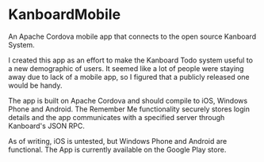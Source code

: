 # KanboardMobile
An Apache Cordova mobile app that connects to the open source Kanboard System. 

I created this app as an effort to make the Kanboard Todo system useful to a new demographic of users. It seemed like a lot of people were staying away due to lack of a mobile app, so I figured that a publicly released one would be handy. 

The app is built on Apache Cordova and should compile to iOS, Windows Phone and Android. The Remember Me functionality securely stores login details and the app communicates with a specified server through Kanboard's JSON RPC.

As of writing, iOS is untested, but Windows Phone and Android are functional. The App is currently available on the Google Play store.
